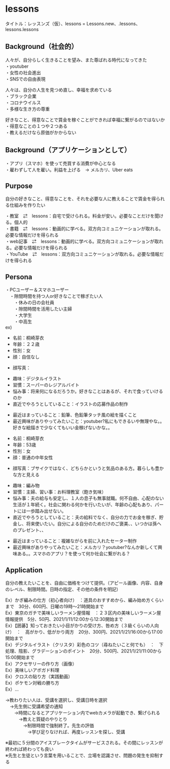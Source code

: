 # lessons
タイトル：レッスンズ（仮）、lessons = Lessons.new、.lessons、lessons.lessons
## Background（社会的）
人々が、自分らしく生きることを望み、また尊ばれる時代になってきた  
・youtuber  
・女性の社会進出  
・SNSでの自由表現  

人々は、自分の人生を見つめ直し、幸福を求めている  
・ブラック企業  
・コロナウイルス  
・多様な生き方の尊重  

好きなこと、得意なことで賃金を稼ぐことができれば幸福に繋がるのではないか  
・得意なことの１つや２つある  
・教えるだけなら原価がかからない  


## Background（アプリケーションとして）
・アプリ（スマホ）を使って売買する消費が中心となる  
・雇わずして人を雇い。利益を上げる　→ メルカリ、Uber eats  


## Purpose
自分の好きなこと、得意なことを、それを必要な人に教えることで賃金を得られる仕組みを作りたい  

・教室　⇄　lessons：自宅で受けられる。料金が安い。必要なことだけを聞ける。個人的  
・書籍　⇄　lessons：動画的に学べる。双方向コミュニケーションが取れる。必要な情報だけを得られる  
・web記事　⇄　lessons：動画的に学べる。双方向コミュニケーションが取れる。必要な情報だけを得られる  
・YouTube　⇄　lessons：双方向コミュニケーションが取れる。必要な情報だけを得られる  

## Persona
・PCユーザー＆スマホユーザー  
　・隙間時間を持つ人or好きなことで稼ぎたい人  
　　・休みの日の会社員  
　　・隙間時間を活用したい主婦  
　　・大学生  
　　・中高生  
ex)  
- 名前：桐崎芽衣  
- 年齢：２２歳  
- 性別：女  
- 顔：自信なし  
* 顔写真：  
- 趣味：デジタルイラスト  
- 習慣：スーパーのレジアルバイト  
- 悩み事：将来何になるだろうか。好きなことはあるが、それで食っていけるのか  
- 直近でやろうとしていること：イラストの応募作品の制作  
* 最近はまっていること：鉛筆、色鉛筆タッチ風の絵を描くこと  
* 最近興味がありやってみたいこと：youtuber?私にもできるいや無理やな。。好きな絵描きで少なくてもいい金稼げないかな。。  


- 名前：桐崎芽衣  
- 年齢：53歳  
- 性別：女  
- 顔：普通の中年女性  
* 顔写真：ブサイクではなく、どちらかというと気品のある方。暮らしも豊かな方と見える  
- 趣味：編み物  
- 習慣：主婦、習い事：お料理教室（飽き気味）  
- 悩み事：夫の給与も安定し、１人の息子も無事就職。何不自由、心配のない生活が１年続く。社会に関わる何かを行いたいが、年齢の心配もあり、パートには一歩踏み出せない。  
- 直近でやろうとしていること：夫の給料でなく、自分の力でお金を稼ぎ、貯金し、将来使いたい。自分による自分のためだけのご褒美、、いつかは孫へのプレゼント、、  
* 最近はまっていること：複雑ながらを前に入れたセーター制作  
* 最近興味がありやってみたいこと：メルカリ？youtuber?なんか新しくて興味ある。。スマホのアプリ？を使って何か社会に繋がれる？  



## Application
自分の教えたいことを、自由に価格をつけて提供。（アピール画像、内容、自身のレベル、制限時間。日時の指定、その他の条件を明記）  

Ex）かぎ編みの仕方（初心者向け）　：道具のおすすめから、編み始め方くらいまで　30分、600円、日曜の19時〜21時開始まで  
Ex）東京のガチで美味しいラーメン屋情報　：２３区内の美味しいラーメン屋情報提供　5分、50円、2021/1/11/12:00から12:30開始まで  
Ex）【囲碁】知っておきたい小目がかりの受け方、咎め方（３級くらいの人向け）　：　高がかり、低がかり両方　20分、300円、2021/1/21/16:00から17:00開始まで  
Ex）デジタルイラスト（クリスタ）彩色のコツ（尋ねたいこと何でも）　：　下処理、陰影、グラデーションのポイント　20分、500円、2021/1/21/11:00から15:00開始まで  
Ex）アクセサリーの作り方（画像）  
Ex）美味しいアボガド料理  
Ex）クロスの貼り方（実践動画）  
Ex）ポケモン対戦の勝ち方  
Ex）...

→教わりたい人は、受講を選択し、受講日時を選択  
　→先生側に受講希望の通知  
　　→時間になるとアプリケーション内でwebカメラが起動でき、繋げられる  
　　　→教えと質疑のやりとり  
　　　　→制限時間で強制終了。先生の評価  
　　　　　→学び足りなければ、再度レッスンを探し、受講  
  
※最初に５分間のアイスブレークタイムがサービスされる。その間にレッスンが終われば終わっても良い  
※先生と生徒という言葉を用いることで、立場を認識させ、問題の発生を抑制する  
